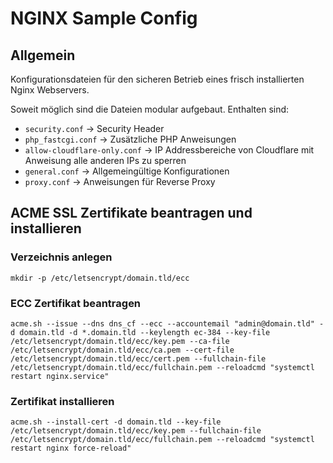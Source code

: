 # NGINX Sample Config

## Allgemein

Konfigurationsdateien für den sicheren Betrieb eines frisch installierten Nginx Webservers.

Soweit möglich sind die Dateien modular aufgebaut.
Enthalten sind:

- `security.conf` -> Security Header
- `php_fastcgi.conf` -> Zusätzliche PHP Anweisungen
- `allow-cloudflare-only.conf` -> IP Addressbereiche von Cloudflare mit Anweisung alle anderen IPs zu sperren
- `general.conf` -> Allgemeingültige Konfigurationen
- `proxy.conf` -> Anweisungen für Reverse Proxy

## ACME SSL Zertifikate beantragen und installieren

### Verzeichnis anlegen

`mkdir -p /etc/letsencrypt/domain.tld/ecc`

### ECC Zertifikat beantragen

`acme.sh --issue --dns dns_cf --ecc --accountemail "admin@domain.tld" -d domain.tld -d *.domain.tld --keylength ec-384 --key-file /etc/letsencrypt/domain.tld/ecc/key.pem --ca-file /etc/letsencrypt/domain.tld/ecc/ca.pem --cert-file /etc/letsencrypt/domain.tld/ecc/cert.pem --fullchain-file /etc/letsencrypt/domain.tld/ecc/fullchain.pem --reloadcmd "systemctl restart nginx.service"`

### Zertifikat installieren

`acme.sh --install-cert -d domain.tld --key-file /etc/letsencrypt/domain.tld/ecc/key.pem --fullchain-file /etc/letsencrypt/domain.tld/ecc/fullchain.pem --reloadcmd "systemctl restart nginx force-reload"`
